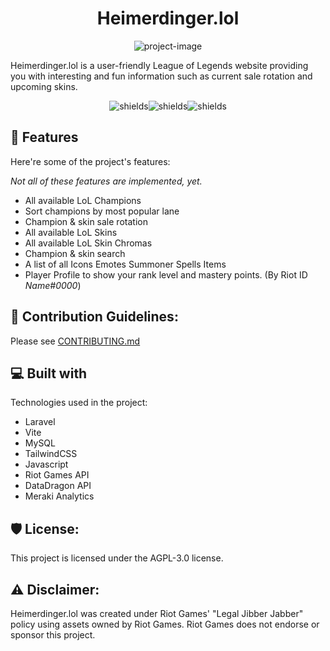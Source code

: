 <h1 align="center" id="title">Heimerdinger.lol</h1>

<p align="center"><img src="https://socialify.git.ci/rico-vz/HeimerdingerLoL/image?font=Inter&amp;issues=1&amp;language=1&amp;logo=https%3A%2F%2Fsvgur.com%2Fi%2FzA2.svg&amp;name=1&amp;owner=1&amp;pattern=Plus&amp;stargazers=1&amp;theme=Light" alt="project-image"></p>

<p id="description">Heimerdinger.lol is a user-friendly League of Legends website providing you with interesting and fun information such as current sale rotation and upcoming skins.</p>

<p align="center"><img src="https://img.shields.io/badge/Laravel-FF2D20?style=for-the-badge&amp;logo=laravel&amp;logoColor=white" alt="shields"><img src="https://img.shields.io/badge/MySQL-00000F?style=for-the-badge&amp;logo=mysql&amp;logoColor=white" alt="shields"><img src="https://img.shields.io/badge/Tailwind_CSS-38B2AC?style=for-the-badge&amp;logo=tailwind-css&amp;logoColor=white" alt="shields"></p>

  
  
<h2>🧐 Features</h2>

Here're some of the project's features:

*Not all of these features are implemented, yet.*


*   All available LoL Champions
*   Sort champions by most popular lane
*   Champion & skin sale rotation
*   All available LoL Skins
*   All available LoL Skin Chromas
*   Champion & skin search
*   A list of all Icons Emotes Summoner Spells Items
*   Player Profile to show your rank level and mastery points. (By Riot ID *Name#0000*)

<h2>🍰 Contribution Guidelines:</h2>

Please see [CONTRIBUTING.md](https://github.com/rico-vz/HeimerdingerLoL/blob/main/CONTRIBUTING.md)

  
  
<h2>💻 Built with</h2>

Technologies used in the project:

*   Laravel
*   Vite
*   MySQL
*   TailwindCSS
*   Javascript
*   Riot Games API
*   DataDragon API
*   Meraki Analytics

<h2>🛡️ License:</h2>

This project is licensed under the AGPL-3.0 license.

  
  
<h2>⚠️ Disclaimer:</h2>

Heimerdinger.lol was created under Riot Games' "Legal Jibber Jabber" policy using assets owned by Riot Games.  Riot Games does not endorse or sponsor this project.
